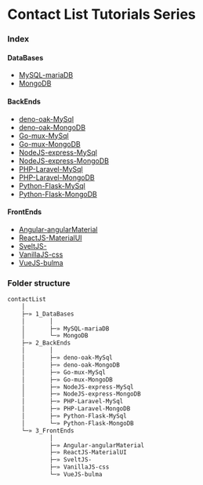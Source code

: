 # Contact List Tutorials Series

### Index
#### DataBases
- [MySQL-mariaDB]()
- [MongoDB]()
#### BackEnds
- [deno-oak-MySql]()
- [deno-oak-MongoDB]()
- [Go-mux-MySql]()
- [Go-mux-MongoDB]()
- [NodeJS-express-MySql]()
- [NodeJS-express-MongoDB]()
- [PHP-Laravel-MySql]()
- [PHP-Laravel-MongoDB]()
- [Python-Flask-MySql]()
- [Python-Flask-MongoDB]()
#### FrontEnds
- [Angular-angularMaterial]()
- [ReactJS-MaterialUI]()
- [SveltJS-]()
- [VanillaJS-css]()
- [VueJS-bulma]()

### Folder structure
```bash
contactList
    │
    ├─» 1_DataBases
    │       │
    │       ├─» MySQL-mariaDB
    │       └─» MongoDB
    ├─» 2_BackEnds
    │       │
    │       ├─» deno-oak-MySql
    │       ├─» deno-oak-MongoDB
    │       ├─» Go-mux-MySql
    │       ├─» Go-mux-MongoDB
    │       ├─» NodeJS-express-MySql
    │       ├─» NodeJS-express-MongoDB
    │       ├─» PHP-Laravel-MySql
    │       ├─» PHP-Laravel-MongoDB
    │       ├─» Python-Flask-MySql
    │       └─» Python-Flask-MongoDB
    └─» 3_FrontEnds
            │
            ├─» Angular-angularMaterial
            ├─» ReactJS-MaterialUI
            ├─» SveltJS-
            ├─» VanillaJS-css
            └─» VueJS-bulma

```